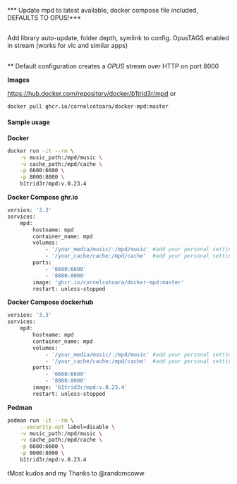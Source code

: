 
*** Update mpd to latest available, docker compose file included, DEFAULTS TO OPUS!***
## 
Add library auto-update, folder depth, symlink to config.
OpusTAGS enabled in stream (works for vlc and similar apps)
##

** Default configuration creates a *OPUS* stream over HTTP on port 8000

**Images**

https://hub.docker.com/repository/docker/b1trid3r/mpd
or
```bash
docker pull ghcr.io/cornelcotoara/docker-mpd:master
```

#### Sample usage
**Docker** 

```bash
docker run -it --rm \
    -v music_path:/mpd/music \
    -v cache_path:/mpd/cache \
    -p 6600:6600 \
    -p 8000:8000 \
    b1trid3r/mpd:v.0.23.4
```

**Docker Compose ghr.io**
```bash
version: '3.3'
services:
    mpd:
        hostname: mpd
        container_name: mpd
        volumes:
            - '/your_media/music/:/mpd/music' #add your personal settings
            - '/your_cache/cache:/mpd/cache'  #add your personal settings
        ports:
            - '6600:6600'
            - '8000:8000'
        image: 'ghcr.io/cornelcotoara/docker-mpd:master'
        restart: unless-stopped
```

**Docker Compose dockerhub**

```bash
version: '3.3'
services:
    mpd:
        hostname: mpd
        container_name: mpd
        volumes:
            - '/your_media/music/:/mpd/music' #add your personal settings
            - '/your_cache/cache:/mpd/cache'  #add your personal settings
        ports:
            - '6600:6600'
            - '8000:8000'
        image: 'b1trid3r/mpd:v.0.23.4'
        restart: unless-stopped
```

**Podman**

```bash
podman run -it --rm \
    --security-opt label=disable \
    -v music_path:/mpd/music \
    -v cache_path:/mpd/cache \
    -p 6600:6600 \
    -p 8000:8000 \
    b1trid3r/mpd:v.0.23.4
```

tMost kudos and my Thanks to @randomcoww
